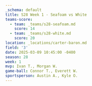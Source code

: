 ```yaml
---
_schema: default
title: S28 Week 1 - Seafoam vs White
teams-score:
  - team: _teams/s28-seafoam.md
    score: 14
  - team: _teams/s28-white.md
    score: 20
location: _locations/carter-baron.md
field: '3'
date: 2025-03-09 10:45:00 -0400
season: 28
week: 1
mvp: Ivan T., Morgan W.
game-ball: Connor T., Everett W.
sportsperson: Austin A., Kyle O.
---
```

